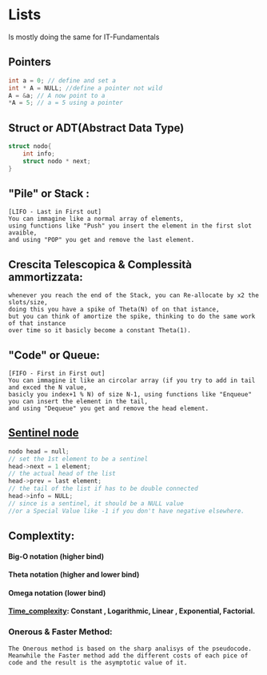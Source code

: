 # Lists

Is mostly doing the same for IT-Fundamentals

## Pointers

```c
int a = 0; // define and set a
int * A = NULL; //define a pointer not wild
A = &a; // A now point to a
*A = 5; // a = 5 using a pointer
```

## Struct or ADT(Abstract Data Type)

```c
struct nodo{
    int info;
    struct nodo * next;
}
```
## "Pile" or Stack :

    [LIFO - Last in First out]
    You can immagine like a normal array of elements,
    using functions like "Push" you insert the element in the first slot avaible,
    and using "POP" you get and remove the last element.

## Crescita Telescopica & Complessità ammortizzata:
    whenever you reach the end of the Stack, you can Re-allocate by x2 the slots/size,
    doing this you have a spike of Theta(N) of on that istance,
    but you can think of amortize the spike, thinking to do the same work of that instance 
    over time so it basicly become a constant Theta(1).

## "Code" or Queue:

    [FIFO - First in First out] 
    You can immagine it like an circolar array (if you try to add in tail and exced the N value,
    basicly you index+1 % N) of size N-1, using functions like "Enqueue" you can insert the element in the tail,
    and using "Dequeue" you get and remove the head element.  

## [Sentinel node](https://en.wikipedia.org/wiki/Sentinel_node)
```c
nodo head = null;
// set the 1st element to be a sentinel
head->next = 1 element;
// the actual head of the list
head->prev = last element;
// the tail of the list if has to be double connected
head->info = NULL;
// since is a sentinel, it should be a NULL value
//or a Special Value like -1 if you don't have negative elsewhere. 
```

## Complextity:

#### Big-O notation (higher bind)

#### Theta notation (higher and lower bind)

#### Omega notation (lower bind)

#### [Time_complexity](https://en.wikipedia.org/wiki/Time_complexity): Constant , Logarithmic, Linear , Exponential, Factorial. 

### Onerous & Faster Method:
    The Onerous method is based on the sharp analisys of the pseudocode.
    Meanwhile the Faster method add the different costs of each pice of code and the result is the asymptotic value of it.

